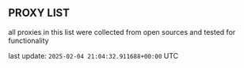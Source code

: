 ## PROXY LIST

all proxies in this list were collected from open sources and tested for functionality

last update: `2025-02-04 21:04:32.911688+00:00` UTC